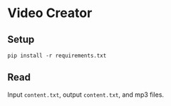 
Video Creator
=============


Setup
-----

```
pip install -r requirements.txt
```


Read
----

Input `content.txt`, output `content.txt`, and mp3 files.
